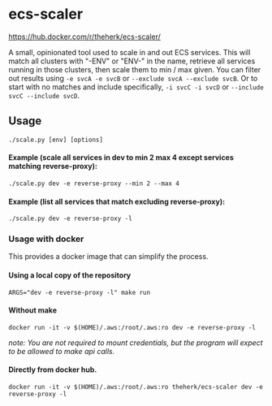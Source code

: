 # ecs-scaler

https://hub.docker.com/r/theherk/ecs-scaler/

A small, opinionated tool used to scale in and out ECS services. This will match all clusters with "-ENV" or "ENV-" in the name, retrieve all services running in those clusters, then scale them to min / max given. You can filter out results using `-e svcA -e svcB` or `--exclude svcA --exclude svcB`. Or to start with no matches and include specifically, `-i svcC -i svcD` or `--include svcC --include svcD`.

## Usage

    ./scale.py [env] [options]

#### Example (scale all services in dev to min 2 max 4 except services matching reverse-proxy):

    ./scale.py dev -e reverse-proxy --min 2 --max 4

#### Example (list all services that match excluding reverse-proxy):

    ./scale.py dev -e reverse-proxy -l

### Usage with docker

This provides a docker image that can simplify the process.

#### Using a local copy of the repository

    ARGS="dev -e reverse-proxy -l" make run

#### Without make

    docker run -it -v $(HOME)/.aws:/root/.aws:ro dev -e reverse-proxy -l

_note: You are not required to mount credentials, but the program will expect to be allowed to make api calls._

#### Directly from docker hub.

    docker run -it -v $(HOME)/.aws:/root/.aws:ro theherk/ecs-scaler dev -e reverse-proxy -l
